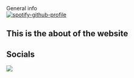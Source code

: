 <div id="about" class="content-wrapper">
    <div class="wrapper grid-wrapper">
        <div id="gridcol1">
            <div id="maininfo">General info</div>
            <div class="spotifyplayer">
                <a href="https://github.com/kittinan/spotify-github-profile">
                    <img src="https://spotify-github-profile.vercel.app/api/view?uid=rr6dpm9sb1r6419kubm7jbw4s&cover_image=true&theme=novatorem&bar_color=53b14f&bar_color_cover=true"
                        alt="spotify-github-profile">
                </a>
            </div>
        </div>
        <div id="gridcol2">
            <div>
                <h2>This is the about of the website</h2>
            </div>
            <div style="height: 100%;">
                <h2>Socials</h2>
                <img src="https://dcbadge.vercel.app/api/shield/305361124109451265" />
                <!-- <a href="https://www.linkedin.com/in/dhanushkamadushan/" target="_blank"><img
                                        src="https://img.shields.io/badge/LinkedIn-%230077B5.svg?&style=flat-square&logo=linkedin&logoColor=white"
                                        alt="LinkedIn"></a>
                                <a href="https://www.instagram.com/dhanushka_m/" target="_blank"><img
                                        src="https://img.shields.io/badge/Instagram-%23E4405F.svg?&style=flat-square&logo=instagram&logoColor=white"
                                        alt="Instagram"></a>
                                <a href="https://www.facebook.com/dhanushka.madushan.37" target="_blank"><img
                                        src="https://img.shields.io/badge/Facebook-%231877F2.svg?&style=flat-square&logo=facebook&logoColor=white"
                                        alt="Facebook"></a>
                                <a href="https://open.spotify.com/playlist/37i9dQZF1DWYfNJLV7OBMA" target="_blank"><img
                                        src="https://img.shields.io/badge/Spotify-%231ED760.svg?&style=flat-square&logo=spotify&logoColor=white"
                                        alt="Spotify"></a> -->
            </div>
            <div style="height: 60%;">
            </div>
        </div>
        <div id="gridcol3">
            <div style="height: 40%;">
            </div>
            <div style="height: 100%;">
            </div>
            <div style="height: 10%; padding: 0;">
                <a href="https://app.netlify.com/sites/plueres/deploys">
                    <img src="https://api.netlify.com/api/v1/badges/ff94a9c7-9b63-409d-849f-d7b5bed016d7/deploy-status"
                        alt="Netlify Status" style="width: 50%;">
                </a>
            </div>
        </div>
        <div id="gridcol4">
            <div style="height: 55%;">
            </div>
            <span style="display: grid;grid-template-columns: 1fr 1fr;height: 30%;gap: 1rem;">
                <div>
                </div>
                <div>
                </div>
            </span>

            <div style="height: 100%;">
            </div>
        </div>
    </div>
</div>
